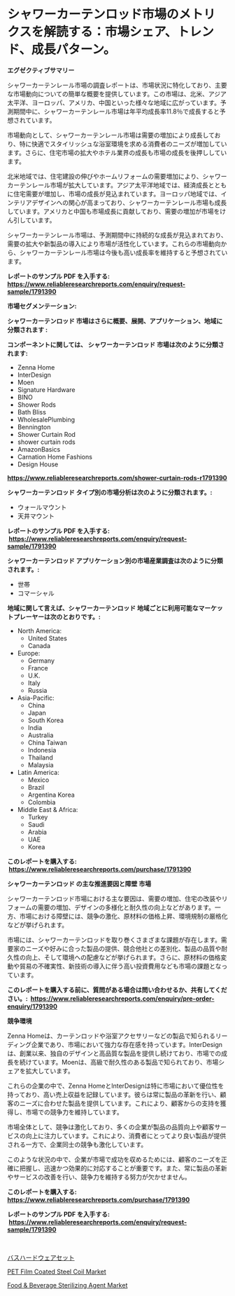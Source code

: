 <p><h1>シャワーカーテンロッド市場のメトリクスを解読する：市場シェア、トレンド、成長パターン。</h1></p><p><strong>エグゼクティブサマリー</strong></p>
<p><p>シャワーカーテンレール市場の調査レポートは、市場状況に特化しており、主要な市場動向についての簡単な概要を提供しています。この市場は、北米、アジア太平洋、ヨーロッパ、アメリカ、中国といった様々な地域に広がっています。予測期間中に、シャワーカーテンレール市場は年平均成長率11.8％で成長すると予想されています。</p><p>市場動向として、シャワーカーテンレール市場は需要の増加により成長しており、特に快適でスタイリッシュな浴室環境を求める消費者のニーズが増加しています。さらに、住宅市場の拡大やホテル業界の成長も市場の成長を後押ししています。</p><p>北米地域では、住宅建設の伸びやホームリフォームの需要増加により、シャワーカーテンレール市場が拡大しています。アジア太平洋地域では、経済成長とともに住宅需要が増加し、市場の成長が見込まれています。ヨーロッパ地域では、インテリアデザインへの関心が高まっており、シャワーカーテンレール市場も成長しています。アメリカと中国も市場成長に貢献しており、需要の増加が市場をけん引しています。</p><p>シャワーカーテンレール市場は、予測期間中に持続的な成長が見込まれており、需要の拡大や新製品の導入により市場が活性化しています。これらの市場動向から、シャワーカーテンレール市場は今後も高い成長率を維持すると予想されています。</p></p>
<p><strong>レポートのサンプル PDF を入手する: <a href="https://www.reliableresearchreports.com/enquiry/request-sample/1791390">https://www.reliableresearchreports.com/enquiry/request-sample/1791390</a></strong></p>
<p><strong>市場セグメンテーション:</strong></p>
<p><strong> シャワーカーテンロッド 市場はさらに概要、展開、アプリケーション、地域に分類されます :</strong></p>
<p><strong>コンポーネントに関しては、 シャワーカーテンロッド 市場は次のように分類されます: &nbsp;</strong></p>
<p><ul><li>Zenna Home</li><li>InterDesign</li><li>Moen</li><li>Signature Hardware</li><li>BINO</li><li>Shower Rods</li><li>Bath Bliss</li><li>WholesalePlumbing</li><li>Bennington</li><li>Shower Curtain Rod</li><li>shower curtain rods</li><li>AmazonBasics</li><li>Carnation Home Fashions</li><li>Design House</li></ul></p>
<p><strong><a href="https://www.reliableresearchreports.com/shower-curtain-rods-r1791390">https://www.reliableresearchreports.com/shower-curtain-rods-r1791390</a></strong></p>
<p><strong> シャワーカーテンロッド タイプ別の市場分析は次のように分類されます。:</strong></p>
<p><ul><li>ウォールマウント</li><li>天井マウント</li></ul></p>
<p><strong>レポートのサンプル PDF を入手する: &nbsp;<a href="https://www.reliableresearchreports.com/enquiry/request-sample/1791390">https://www.reliableresearchreports.com/enquiry/request-sample/1791390</a></strong></p>
<p><strong> シャワーカーテンロッド アプリケーション別の市場産業調査は次のように分類されます。:</strong></p>
<p><ul><li>世帯</li><li>コマーシャル</li></ul></p>
<p><strong>地域に関して言えば、シャワーカーテンロッド 地域ごとに利用可能なマーケットプレーヤーは次のとおりです。:</strong></p>
<p><ul>
    <li>
        North America:
        <ul>
            <li>United States</li>
            <li>Canada</li>
        </ul>
    </li>
    <li>
        Europe:
        <ul>
            <li>Germany</li>
            <li>France</li>
            <li>U.K.</li>
            <li>Italy</li>
            <li>Russia</li>
        </ul>
    </li>
    <li>
        Asia-Pacific:
        <ul>
            <li>China</li>
            <li>Japan</li>
            <li>South Korea</li>
            <li>India</li>
            <li>Australia</li>
            <li>China Taiwan</li>
            <li>Indonesia</li>
            <li>Thailand</li>
            <li>Malaysia</li>
        </ul>
    </li>
    <li>
        Latin America:
        <ul>
            <li>Mexico</li>
            <li>Brazil</li>
            <li>Argentina Korea</li>
            <li>Colombia</li>
        </ul>
    </li>
    <li>
        Middle East & Africa:
        <ul>
            <li>Turkey</li>
            <li>Saudi</li>
            <li>Arabia</li>
            <li>UAE</li>
            <li>Korea</li>
        </ul>
    </li>
    </ul></p>
<p><strong>このレポートを購入する: &nbsp;<a href="https://www.reliableresearchreports.com/purchase/1791390">https://www.reliableresearchreports.com/purchase/1791390</a></strong></p>
<p><strong>シャワーカーテンロッド の主な推進要因と障壁 市場</strong></p>
<p><p>シャワーカーテンロッド市場における主な要因は、需要の増加、住宅の改装やリフォームの需要の増加、デザインの多様化と耐久性の向上などがあります。一方、市場における障壁には、競争の激化、原材料の価格上昇、環境規制の厳格化などが挙げられます。</p><p>市場には、シャワーカーテンロッドを取り巻くさまざまな課題が存在します。需要家のニーズや好みに合った製品の提供、競合他社との差別化、製品の品質や耐久性の向上、そして環境への配慮などが挙げられます。さらに、原材料の価格変動や貿易の不確実性、新技術の導入に伴う高い投資費用なども市場の課題となっています。</p></p>
<p><strong>このレポートを購入する前に、質問がある場合は問い合わせるか、共有してください。:&nbsp; <a href="https://www.reliableresearchreports.com/enquiry/pre-order-enquiry/1791390">https://www.reliableresearchreports.com/enquiry/pre-order-enquiry/1791390</a></strong></p>
<p><strong>競争環境</strong></p>
<p><p>Zenna Homeは、カーテンロッドや浴室アクセサリーなどの製品で知られるリーディング企業であり、市場において強力な存在感を持っています。InterDesignは、創業以来、独自のデザインと高品質な製品を提供し続けており、市場での成長を続けています。Moenは、高級で耐久性のある製品で知られており、市場シェアを拡大しています。</p><p>これらの企業の中で、Zenna HomeとInterDesignは特に市場において優位性を持っており、高い売上収益を記録しています。彼らは常に製品の革新を行い、顧客のニーズに合わせた製品を提供しています。これにより、顧客からの支持を獲得し、市場での競争力を維持しています。</p><p>市場全体として、競争は激化しており、多くの企業が製品の品質向上や顧客サービスの向上に注力しています。これにより、消費者にとってより良い製品が提供される一方で、企業同士の競争も激化しています。</p><p>このような状況の中で、企業が市場で成功を収めるためには、顧客のニーズを正確に把握し、迅速かつ効果的に対応することが重要です。また、常に製品の革新やサービスの改善を行い、競争力を維持する努力が欠かせません。</p></p>
<p><strong>このレポートを購入する: &nbsp; <a href="https://www.reliableresearchreports.com/purchase/1791390">https://www.reliableresearchreports.com/purchase/1791390</a></strong></p>
<p><strong>レポートのサンプル PDF を入手する: &nbsp;<a href="https://www.reliableresearchreports.com/enquiry/request-sample/1791390">https://www.reliableresearchreports.com/enquiry/request-sample/1791390</a></strong><strong></strong></p>
<p>&nbsp;</p>
<p><p><a href="https://github.com/zoetazuur/Market-Research-Report-List-1/blob/main/259436921934.md">バスハードウェアセット</a></p><p><a href="https://www.linkedin.com/pulse/pet-film-coated-steel-coil-market-size-global-industry-overview-iim7e?trackingId=E7t77sPSl%2By%2BlI5FQNV6oA%3D%3D">PET Film Coated Steel Coil Market</a></p><p><a href="https://www.linkedin.com/pulse/food-amp-beverage-sterilizing-agent-market-size-trends-edafe?trackingId=VQiq3Cux6B01o011El6k5g%3D%3D">Food & Beverage Sterilizing Agent Market</a></p></p>